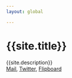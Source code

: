 ```yaml
---
layout: global

---
```


<div class="container-fluid">
  <div class="row">
    <div class="col-sm-12 col-lg-10 col-lg-offset-1">
      <h1>{{site.title}}</h1>
      <p>{{site.description}}<br>
        <a href="mailto:contact@p-jo.se">Mail</a>,
        <a href="http://twitter.com/p_jo">Twitter</a>,
        <a href="https://flipboard.com/@p_jo/reclaiming-the-future-luam4kfty">Flipboard</a>
      </p>
    </div>
  </div>
</div>
